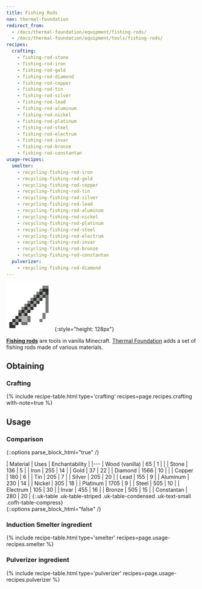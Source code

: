 ```yaml
---
title: Fishing Rods
nav: thermal-foundation
redirect_from:
  - /docs/thermal-foundation/equipment/fishing-rods/
  - /docs/thermal-foundation/equipment/tools/fishing-rods/
recipes:
  crafting:
    - fishing-rod-stone
    - fishing-rod-iron
    - fishing-rod-gold
    - fishing-rod-diamond
    - fishing-rod-copper
    - fishing-rod-tin
    - fishing-rod-silver
    - fishing-rod-lead
    - fishing-rod-aluminum
    - fishing-rod-nickel
    - fishing-rod-platinum
    - fishing-rod-steel
    - fishing-rod-electrum
    - fishing-rod-invar
    - fishing-rod-bronze
    - fishing-rod-constantan
usage-recipes:
  smelter:
    - recycling-fishing-rod-iron
    - recycling-fishing-rod-gold
    - recycling-fishing-rod-copper
    - recycling-fishing-rod-tin
    - recycling-fishing-rod-silver
    - recycling-fishing-rod-lead
    - recycling-fishing-rod-aluminum
    - recycling-fishing-rod-nickel
    - recycling-fishing-rod-platinum
    - recycling-fishing-rod-steel
    - recycling-fishing-rod-electrum
    - recycling-fishing-rod-invar
    - recycling-fishing-rod-bronze
    - recycling-fishing-rod-constantan
  pulverizer:
    - recycling-fishing-rod-diamond
---
```


![Fishing rods](/assets/images/thermal-foundation/fishing-rods.gif){:style="height: 128px"}


**[Fishing rods](https://minecraft.gamepedia.com/Fishing_Rod)** are tools in
vanilla Minecraft. [Thermal Foundation](/docs/thermal-foundation/) adds a set of
fishing rods made of various materials.


Obtaining
---------

### Crafting
{% include recipe-table.html type='crafting' recipes=page.recipes.crafting with-note=true %}


Usage
-----

### Comparison
{::options parse_block_html="true" /}
<div class="uk-overflow-container">
| Material | Uses | Enchantability |
|---
| Wood (vanilla) | 65 | 1 |
|
| Stone | 136 | 5 |
| Iron | 255 | 14 |
| Gold | 37 | 22 |
| Diamond | 1566 | 10 |
|
| Copper | 180 | 6 |
| Tin | 205 | 7 |
| Silver | 205 | 20 |
| Lead | 155 | 9 |
| Aluminum | 230 | 14 |
| Nickel | 305 | 18 |
| Platinum | 1705 | 9 |
| Steel | 505 | 10 |
| Electrum | 105 | 30 |
| Invar | 455 | 16 |
| Bronze | 505 | 15 |
| Constantan | 280 | 20 |
{:.uk-table .uk-table-striped .uk-table-condensed .uk-text-small .cofh-table-compress}
</div>
{::options parse_block_html="false" /}

### Induction Smelter ingredient
{% include recipe-table.html type='smelter' recipes=page.usage-recipes.smelter %}

### Pulverizer ingredient
{% include recipe-table.html type='pulverizer' recipes=page.usage-recipes.pulverizer %}
